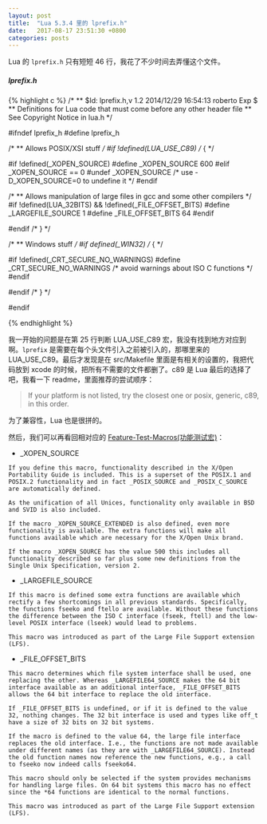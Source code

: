 ```yaml
---
layout: post
title:  "Lua 5.3.4 里的 lprefix.h"
date:   2017-08-17 23:51:30 +0800
categories: posts
---
```


Lua 的 `lprefix.h` 只有短短 46 行，我花了不少时间去弄懂这个文件。

##### lprefix.h
{% highlight c %}
/*
** $Id: lprefix.h,v 1.2 2014/12/29 16:54:13 roberto Exp $
** Definitions for Lua code that must come before any other header file
** See Copyright Notice in lua.h
*/

#ifndef lprefix_h
#define lprefix_h


/*
** Allows POSIX/XSI stuff
*/
#if !defined(LUA_USE_C89) /* { */

#if !defined(_XOPEN_SOURCE)
#define _XOPEN_SOURCE           600
#elif _XOPEN_SOURCE == 0
#undef _XOPEN_SOURCE  /* use -D_XOPEN_SOURCE=0 to undefine it */
#endif

/*
** Allows manipulation of large files in gcc and some other compilers
*/
#if !defined(LUA_32BITS) && !defined(_FILE_OFFSET_BITS)
#define _LARGEFILE_SOURCE       1
#define _FILE_OFFSET_BITS       64
#endif

#endif        /* } */


/*
** Windows stuff
*/
#if defined(_WIN32)   /* { */

#if !defined(_CRT_SECURE_NO_WARNINGS)
#define _CRT_SECURE_NO_WARNINGS  /* avoid warnings about ISO C functions */
#endif

#endif      /* } */

#endif


{% endhighlight %}

我一开始的问题是在第 25 行判断 LUA_USE_C89 宏，我没有找到地方对应到啊。`lprefix` 是需要在每个头文件引入之前被引入的，那哪里来的 LUA_USE_C89。最后才发现是在 src/Makefile 里面是有相关的设置的，我把代码放到 xcode 的时候，把所有不需要的文件都删了。c89 是 Lua 最后的选择了吧，我看一下 readme，里面推荐的尝试顺序：

> If your platform is not listed, try the closest one or posix, generic, c89, in this order.

为了兼容性，Lua 也是很拼的。

然后，我们可以再看回相对应的 [Feature-Test-Macros(功能测试宏)](http://www.gnu.org/software/libc/manual/html_node/Feature-Test-Macros.html#Feature-Test-Macros)：

* _XOPEN_SOURCE

```
If you define this macro, functionality described in the X/Open Portability Guide is included. This is a superset of the POSIX.1 and POSIX.2 functionality and in fact _POSIX_SOURCE and _POSIX_C_SOURCE are automatically defined.

As the unification of all Unices, functionality only available in BSD and SVID is also included.

If the macro _XOPEN_SOURCE_EXTENDED is also defined, even more functionality is available. The extra functions will make all functions available which are necessary for the X/Open Unix brand.

If the macro _XOPEN_SOURCE has the value 500 this includes all functionality described so far plus some new definitions from the Single Unix Specification, version 2.
```

* _LARGEFILE_SOURCE

```
If this macro is defined some extra functions are available which rectify a few shortcomings in all previous standards. Specifically, the functions fseeko and ftello are available. Without these functions the difference between the ISO C interface (fseek, ftell) and the low-level POSIX interface (lseek) would lead to problems.

This macro was introduced as part of the Large File Support extension (LFS).
```

* _FILE_OFFSET_BITS

```
This macro determines which file system interface shall be used, one replacing the other. Whereas _LARGEFILE64_SOURCE makes the 64 bit interface available as an additional interface, _FILE_OFFSET_BITS allows the 64 bit interface to replace the old interface.

If _FILE_OFFSET_BITS is undefined, or if it is defined to the value 32, nothing changes. The 32 bit interface is used and types like off_t have a size of 32 bits on 32 bit systems.

If the macro is defined to the value 64, the large file interface replaces the old interface. I.e., the functions are not made available under different names (as they are with _LARGEFILE64_SOURCE). Instead the old function names now reference the new functions, e.g., a call to fseeko now indeed calls fseeko64.

This macro should only be selected if the system provides mechanisms for handling large files. On 64 bit systems this macro has no effect since the *64 functions are identical to the normal functions.

This macro was introduced as part of the Large File Support extension (LFS).
```

